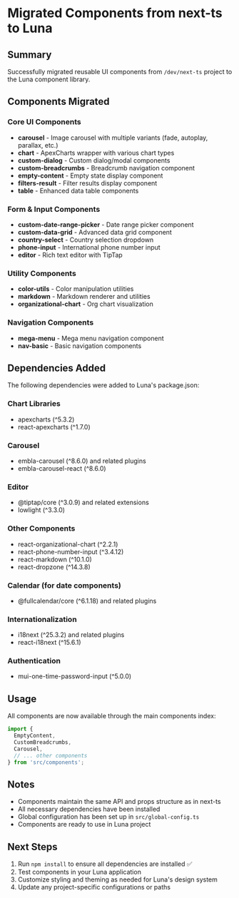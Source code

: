 # Migrated Components from next-ts to Luna

## Summary
Successfully migrated reusable UI components from `/dev/next-ts` project to the Luna component library.

## Components Migrated

### Core UI Components
- **carousel** - Image carousel with multiple variants (fade, autoplay, parallax, etc.)
- **chart** - ApexCharts wrapper with various chart types
- **custom-dialog** - Custom dialog/modal components
- **custom-breadcrumbs** - Breadcrumb navigation component
- **empty-content** - Empty state display component
- **filters-result** - Filter results display component
- **table** - Enhanced data table components

### Form & Input Components
- **custom-date-range-picker** - Date range picker component
- **custom-data-grid** - Advanced data grid component
- **country-select** - Country selection dropdown
- **phone-input** - International phone number input
- **editor** - Rich text editor with TipTap

### Utility Components
- **color-utils** - Color manipulation utilities
- **markdown** - Markdown renderer and utilities
- **organizational-chart** - Org chart visualization

### Navigation Components
- **mega-menu** - Mega menu navigation component
- **nav-basic** - Basic navigation components

## Dependencies Added
The following dependencies were added to Luna's package.json:

### Chart Libraries
- apexcharts (^5.3.2)
- react-apexcharts (^1.7.0)

### Carousel
- embla-carousel (^8.6.0) and related plugins
- embla-carousel-react (^8.6.0)

### Editor
- @tiptap/core (^3.0.9) and related extensions
- lowlight (^3.3.0)

### Other Components
- react-organizational-chart (^2.2.1)
- react-phone-number-input (^3.4.12)
- react-markdown (^10.1.0)
- react-dropzone (^14.3.8)

### Calendar (for date components)
- @fullcalendar/core (^6.1.18) and related plugins

### Internationalization
- i18next (^25.3.2) and related plugins
- react-i18next (^15.6.1)

### Authentication
- mui-one-time-password-input (^5.0.0)

## Usage
All components are now available through the main components index:

```typescript
import { 
  EmptyContent,
  CustomBreadcrumbs,
  Carousel,
  // ... other components
} from 'src/components';
```

## Notes
- Components maintain the same API and props structure as in next-ts
- All necessary dependencies have been installed
- Global configuration has been set up in `src/global-config.ts`
- Components are ready to use in Luna project

## Next Steps
1. Run `npm install` to ensure all dependencies are installed ✅
2. Test components in your Luna application
3. Customize styling and theming as needed for Luna's design system
4. Update any project-specific configurations or paths